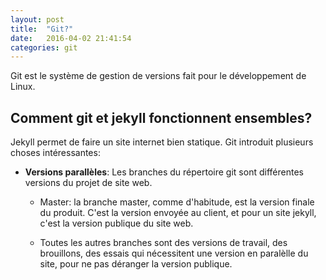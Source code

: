 ```yaml
---
layout: post
title:  "Git?"
date:   2016-04-02 21:41:54
categories: git
---
```


Git est le système de gestion de versions fait pour le développement de Linux.

## Comment git et jekyll fonctionnent ensembles?

Jekyll permet de faire un site internet bien statique. Git introduit plusieurs choses intéressantes:

* **Versions parallèles**: Les branches du répertoire git sont différentes versions du projet de site web.

  * Master: la branche master, comme d'habitude, est la version finale du produit. C'est la version envoyée au client, et pour un site jekyll, c'est la version publique du site web.

  * Toutes les autres branches sont des versions de travail, des brouillons, des essais qui nécessitent une version en paralèlle du site, pour ne pas déranger la version publique.
